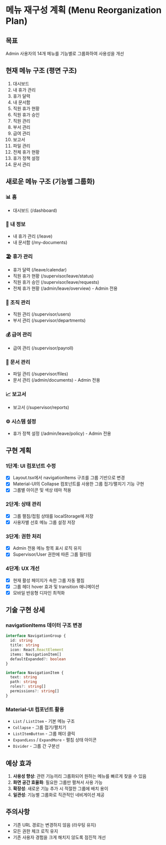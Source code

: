 # 메뉴 재구성 계획 (Menu Reorganization Plan)

## 목표
Admin 사용자의 14개 메뉴를 기능별로 그룹화하여 사용성을 개선

## 현재 메뉴 구조 (평면 구조)
1. 대시보드
2. 내 휴가 관리
3. 휴가 달력
4. 내 문서함
5. 직원 휴가 현황
6. 직원 휴가 승인
7. 직원 관리
8. 부서 관리
9. 급여 관리
10. 보고서
11. 파일 관리
12. 전체 휴가 현황
13. 휴가 정책 설정
14. 문서 관리

## 새로운 메뉴 구조 (기능별 그룹화)

### 📊 홈
- 대시보드 (/dashboard)

### 👤 내 정보
- 내 휴가 관리 (/leave)
- 내 문서함 (/my-documents)

### 🏖️ 휴가 관리
- 휴가 달력 (/leave/calendar)
- 직원 휴가 현황 (/supervisor/leave/status)
- 직원 휴가 승인 (/supervisor/leave/requests)
- 전체 휴가 현황 (/admin/leave/overview) - Admin 전용

### 👥 조직 관리
- 직원 관리 (/supervisor/users)
- 부서 관리 (/supervisor/departments)

### 💰 급여 관리
- 급여 관리 (/supervisor/payroll)

### 📁 문서 관리
- 파일 관리 (/supervisor/files)
- 문서 관리 (/admin/documents) - Admin 전용

### 📈 보고서
- 보고서 (/supervisor/reports)

### ⚙️ 시스템 설정
- 휴가 정책 설정 (/admin/leave/policy) - Admin 전용

## 구현 계획

### 1단계: UI 컴포넌트 수정
- [x] Layout.tsx에서 navigationItems 구조를 그룹 기반으로 변경
- [x] Material-UI의 Collapse 컴포넌트를 사용한 그룹 접기/펼치기 기능 구현
- [x] 그룹별 아이콘 및 색상 테마 적용

### 2단계: 상태 관리
- [x] 그룹 펼침/접힘 상태를 localStorage에 저장
- [x] 사용자별 선호 메뉴 그룹 설정 저장

### 3단계: 권한 처리
- [x] Admin 전용 메뉴 항목 표시 로직 유지
- [x] Supervisor/User 권한에 따른 그룹 필터링

### 4단계: UX 개선
- [x] 현재 활성 페이지가 속한 그룹 자동 펼침
- [x] 그룹 헤더 hover 효과 및 transition 애니메이션
- [x] 모바일 반응형 디자인 최적화

## 기술 구현 상세

### navigationItems 데이터 구조 변경
```typescript
interface NavigationGroup {
  id: string
  title: string
  icon: React.ReactElement
  items: NavigationItem[]
  defaultExpanded?: boolean
}

interface NavigationItem {
  text: string
  path: string
  roles?: string[]
  permissions?: string[]
}
```

### Material-UI 컴포넌트 활용
- `List` / `ListItem` - 기본 메뉴 구조
- `Collapse` - 그룹 접기/펼치기
- `ListItemButton` - 그룹 헤더 클릭
- `ExpandLess` / `ExpandMore` - 펼침 상태 아이콘
- `Divider` - 그룹 간 구분선

## 예상 효과
1. **사용성 향상**: 관련 기능끼리 그룹화되어 원하는 메뉴를 빠르게 찾을 수 있음
2. **화면 공간 효율화**: 필요한 그룹만 펼쳐서 사용 가능
3. **확장성**: 새로운 기능 추가 시 적절한 그룹에 배치 용이
4. **일관성**: 기능별 그룹화로 직관적인 네비게이션 제공

## 주의사항
- 기존 URL 경로는 변경하지 않음 (라우팅 유지)
- 모든 권한 체크 로직 유지
- 기존 사용자 경험을 크게 해치지 않도록 점진적 개선
